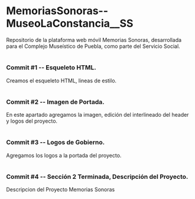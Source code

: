 # MemoriasSonoras--MuseoLaConstancia__SS
Repositorio de la plataforma web móvil Memorias Sonoras, desarrollada para el Complejo Museístico de Puebla, como parte del Servicio Social.
#
### Commit #1 -- Esqueleto HTML.

Creamos el esqueleto HTML, lineas de estilo.

#
### Commit #2 -- Imagen de Portada.

En este apartado agregamos la imagen, edición del interlineado del header y logos del proyecto.

#
### Commit #3 -- Logos de Gobierno.
Agregamos los logos a la portada del proyecto.

#
### Commit #4 -- Sección 2 Terminada, Descripción del Proyecto.
Descripcion del Proyecto Memorias Sonoras